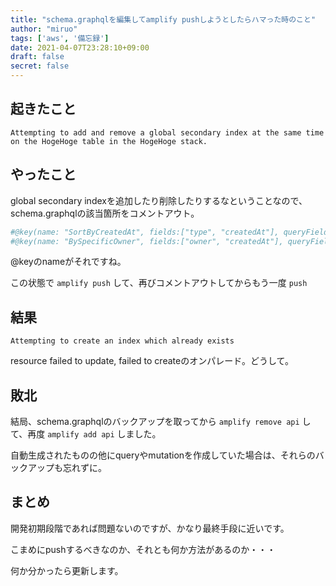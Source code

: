 ```yaml
---
title: "schema.graphqlを編集してamplify pushしようとしたらハマった時のこと"
author: "miruo"
tags: ['aws', '備忘録']
date: 2021-04-07T23:28:10+09:00
draft: false
secret: false
---
```


## 起きたこと
```
Attempting to add and remove a global secondary index at the same time on the HogeHoge table in the HogeHoge stack. 
```

## やったこと
global secondary indexを追加したり削除したりするなということなので、schema.graphqlの該当箇所をコメントアウト。

```.graphql
#@key(name: "SortByCreatedAt", fields:["type", "createdAt"], queryField: "listPostsSortedByCreatedAt")
#@key(name: "BySpecificOwner", fields:["owner", "createdAt"], queryField: "listPostsBySpecificOwner")
```

\@keyのnameがそれですね。

この状態で `amplify push` して、再びコメントアウトしてからもう一度 `push` 

## 結果
```
Attempting to create an index which already exists
```
resource failed to update, failed to createのオンパレード。どうして。

## 敗北
結局、schema.graphqlのバックアップを取ってから `amplify remove api` して、再度 `amplify add api` しました。

自動生成されたものの他にqueryやmutationを作成していた場合は、それらのバックアップも忘れずに。

## まとめ
開発初期段階であれば問題ないのですが、かなり最終手段に近いです。

こまめにpushするべきなのか、それとも何か方法があるのか・・・

何か分かったら更新します。